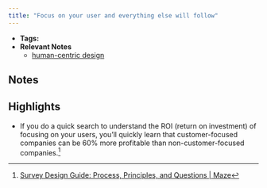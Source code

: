 ```yaml
---
title: "Focus on your user and everything else will follow"
---
```


- **Tags:**
- **Relevant Notes**
	- [human-centric design](moc/hcd.md)


## Notes


## Highlights
- If you do a quick search to understand the ROI (return on investment) of focusing on your users, you’ll quickly learn that customer-focused companies can be 60% more profitable than non-customer-focused companies.[^1]

[^1]: [Survey Design Guide: Process, Principles, and Questions | Maze](https://maze.co/guides/survey-design/?)